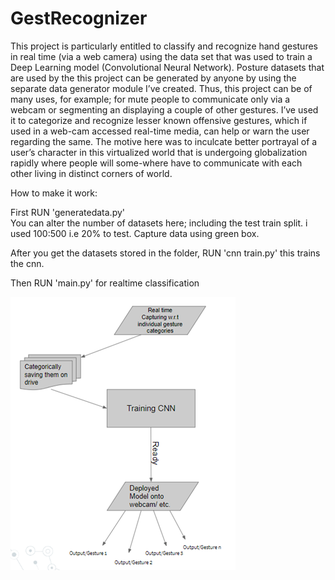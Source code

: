# GestRecognizer
This project is particularly entitled to classify and recognize hand gestures in real time (via a web camera) using the data set that was used to train a Deep Learning model (Convolutional Neural Network). Posture datasets that are used by the this project can be generated by anyone by using the separate data generator module I’ve created. Thus, this project can be of many uses, for example; for mute people to communicate only via a webcam or segmenting an displaying a couple of other gestures.
I’ve used it to categorize and recognize lesser known offensive gestures, which if used in a web-cam accessed real-time media, can help or warn the user regarding the same. The motive here was to inculcate better portrayal of a user’s character in this virtualized world that is undergoing globalization rapidly where people will some-where have to communicate with each other living in distinct corners of world. 

How to make it work:
    
  First RUN 'generatedata.py'  
        You can alter the number of datasets here; including the test train split. i used 100:500  i.e 20% to test. Capture data using green box.
        
  After you get the datasets stored in the folder, RUN 'cnn train.py' this trains the cnn.
  
  Then RUN 'main.py' for realtime classification


<img src="./image.png">
